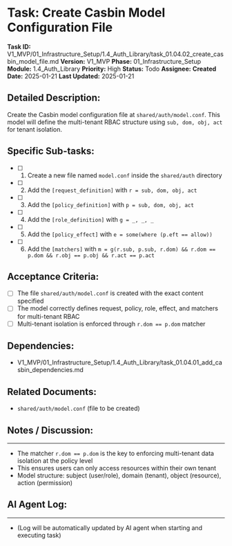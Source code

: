 # Task: Create Casbin Model Configuration File

**Task ID:** V1_MVP/01_Infrastructure_Setup/1.4_Auth_Library/task_01.04.02_create_casbin_model_file.md
**Version:** V1_MVP
**Phase:** 01_Infrastructure_Setup
**Module:** 1.4_Auth_Library
**Priority:** High
**Status:** Todo
**Assignee:**
**Created Date:** 2025-01-21
**Last Updated:** 2025-01-21

## Detailed Description:
Create the Casbin model configuration file at `shared/auth/model.conf`. This model will define the multi-tenant RBAC structure using `sub, dom, obj, act` for tenant isolation.

## Specific Sub-tasks:
- [ ] 1. Create a new file named `model.conf` inside the `shared/auth` directory
- [ ] 2. Add the `[request_definition]` with `r = sub, dom, obj, act`
- [ ] 3. Add the `[policy_definition]` with `p = sub, dom, obj, act`
- [ ] 4. Add the `[role_definition]` with `g = _, _, _`
- [ ] 5. Add the `[policy_effect]` with `e = some(where (p.eft == allow))`
- [ ] 6. Add the `[matchers]` with `m = g(r.sub, p.sub, r.dom) && r.dom == p.dom && r.obj == p.obj && r.act == p.act`

## Acceptance Criteria:
- [ ] The file `shared/auth/model.conf` is created with the exact content specified
- [ ] The model correctly defines request, policy, role, effect, and matchers for multi-tenant RBAC
- [ ] Multi-tenant isolation is enforced through `r.dom == p.dom` matcher

## Dependencies:
- V1_MVP/01_Infrastructure_Setup/1.4_Auth_Library/task_01.04.01_add_casbin_dependencies.md

## Related Documents:
- `shared/auth/model.conf` (file to be created)

## Notes / Discussion:
---
* The matcher `r.dom == p.dom` is the key to enforcing multi-tenant data isolation at the policy level
* This ensures users can only access resources within their own tenant
* Model structure: subject (user/role), domain (tenant), object (resource), action (permission)

## AI Agent Log:
---
* (Log will be automatically updated by AI agent when starting and executing task)